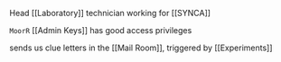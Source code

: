 Head [[Laboratory]] technician working for [[SYNCA]]

`MoorR` [[Admin Keys]] has good access privileges

sends us clue letters in the [[Mail Room]], triggered by [[Experiments]]
